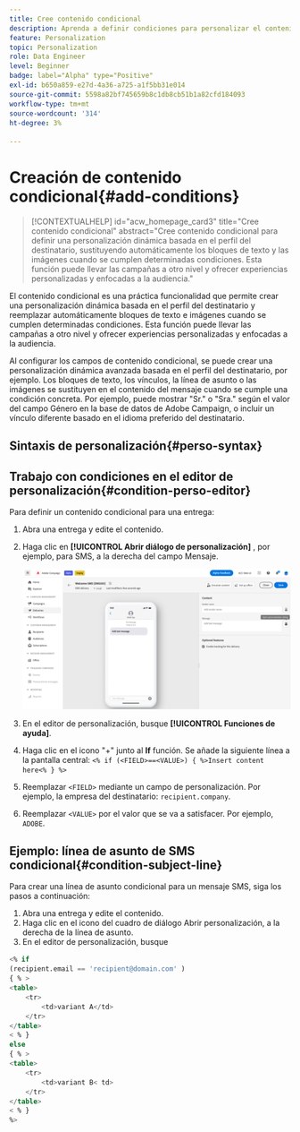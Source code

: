 ```yaml
---
title: Cree contenido condicional
description: Aprenda a definir condiciones para personalizar el contenido en la interfaz de usuario web de Adobe Campaign
feature: Personalization
topic: Personalization
role: Data Engineer
level: Beginner
badge: label="Alpha" type="Positive"
exl-id: b650a859-e27d-4a36-a725-a1f5bb31e014
source-git-commit: 5598a82bf745659b8c1db8cb51b1a82cfd184093
workflow-type: tm+mt
source-wordcount: '314'
ht-degree: 3%

---
```


# Creación de contenido condicional{#add-conditions}

>[!CONTEXTUALHELP]
>id="acw_homepage_card3"
>title="Cree contenido condicional"
>abstract="Cree contenido condicional para definir una personalización dinámica basada en el perfil del destinatario, sustituyendo automáticamente los bloques de texto y las imágenes cuando se cumplen determinadas condiciones. Esta función puede llevar las campañas a otro nivel y ofrecer experiencias personalizadas y enfocadas a la audiencia."


El contenido condicional es una práctica funcionalidad que permite crear una personalización dinámica basada en el perfil del destinatario y reemplazar automáticamente bloques de texto e imágenes cuando se cumplen determinadas condiciones. Esta función puede llevar las campañas a otro nivel y ofrecer experiencias personalizadas y enfocadas a la audiencia.

Al configurar los campos de contenido condicional, se puede crear una personalización dinámica avanzada basada en el perfil del destinatario, por ejemplo. Los bloques de texto, los vínculos, la línea de asunto o las imágenes se sustituyen en el contenido del mensaje cuando se cumple una condición concreta. Por ejemplo, puede mostrar &quot;Sr.&quot; o &quot;Sra.&quot; según el valor del campo Género en la base de datos de Adobe Campaign, o incluir un vínculo diferente basado en el idioma preferido del destinatario.

## Sintaxis de personalización{#perso-syntax}



## Trabajo con condiciones en el editor de personalización{#condition-perso-editor}

Para definir un contenido condicional para una entrega:

1. Abra una entrega y edite el contenido.
1. Haga clic en **[!UICONTROL Abrir diálogo de personalización]** , por ejemplo, para SMS, a la derecha del campo Mensaje.

   ![](assets/open-perso-editor-sms.png)

1. En el editor de personalización, busque **[!UICONTROL Funciones de ayuda]**.
1. Haga clic en el icono &quot;+&quot; junto al **If** función. Se añade la siguiente línea a la pantalla central:
   `<% if (<FIELD>==<VALUE>) { %>Insert content here<% } %>`
1. Reemplazar `<FIELD>` mediante un campo de personalización. Por ejemplo, la empresa del destinatario: `recipient.company`.
1. Reemplazar `<VALUE>` por el valor que se va a satisfacer. Por ejemplo, `ADOBE`.




## Ejemplo: línea de asunto de SMS condicional{#condition-subject-line}

Para crear una línea de asunto condicional para un mensaje SMS, siga los pasos a continuación:

1. Abra una entrega y edite el contenido.
1. Haga clic en el icono del cuadro de diálogo Abrir personalización, a la derecha de la línea de asunto.
1. En el editor de personalización, busque


```sql
<% if 
(recipient.email == 'recipient@domain.com' ) 
{ % >
<table>
    <tr>
        <td>variant A</td>
    </tr>
</table>
< % } 
else 
{ % >
<table>
    <tr>
        <td>variant B< td>
    </tr>
</table>
< % } 
%>
```
